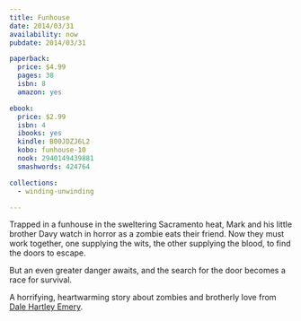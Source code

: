 ```yaml
---
title: Funhouse
date: 2014/03/31
availability: now
pubdate: 2014/03/31

paperback:
  price: $4.99
  pages: 38
  isbn: 8
  amazon: yes

ebook:
  price: $2.99
  isbn: 4
  ibooks: yes
  kindle: B00JDZJ6L2 
  kobo: funhouse-10
  nook: 2940149439881
  smashwords: 424764

collections:
  - winding-unwinding

---
```


Trapped in a funhouse in the sweltering Sacramento heat,
Mark and his little brother Davy
watch in horror as a zombie eats their friend.
Now they must work together,
one supplying the wits,
the other supplying the blood,
to find the doors to escape. 
 
But an even greater danger awaits,
and the search for the door becomes a race for survival. 
 
A horrifying, heartwarming story
about zombies and brotherly love
from [Dale Hartley Emery](http://dalehartleyemery.com).

